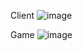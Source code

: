 Client
![image](https://user-images.githubusercontent.com/100577038/214598334-2221f100-ca57-4079-9f3f-c5fb330b44dc.png)

Game
![image](https://user-images.githubusercontent.com/100577038/214598690-69cc4d5d-bbd2-48d1-ad79-ead1e698a3d8.png)
